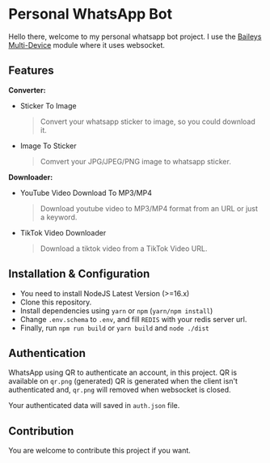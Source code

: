 # Personal WhatsApp Bot

Hello there, welcome to my personal whatsapp bot project. I use the [Baileys Multi-Device](https://github.com/adiwajshing/baileys) module where it uses websocket.

## Features

**Converter:**

-   Sticker To Image

    > Convert your whatsapp sticker to image, so you could download it.

-   Image To Sticker
    > Comvert your JPG/JPEG/PNG image to whatsapp sticker.

**Downloader:**

-   YouTube Video Download To MP3/MP4

    > Download youtube video to MP3/MP4 format from an URL or just a keyword.

-   TikTok Video Downloader
    > Download a tiktok video from a TikTok Video URL.

## Installation & Configuration

-   You need to install NodeJS Latest Version (>=16.x)
-   Clone this repository.
-   Install dependencies using `yarn` or `npm` (`yarn/npm install`)
-   Change `.env.schema` to `.env`, and fill `REDIS` with your redis server url.
-   Finally, run `npm run build` or `yarn build` and `node ./dist`

## Authentication

WhatsApp using QR to authenticate an account, in this project. QR is available on `qr.png` (generated)
QR is generated when the client isn't authenticated and, `qr.png` will removed when websocket is closed.

Your authenticated data will saved in `auth.json` file.

## Contribution

You are welcome to contribute this project if you want.
